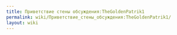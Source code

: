 ```yaml
---
title: Приветствие стены обсуждения:TheGoldenPatrik1
permalink: wiki/Приветствие_стены_обсуждения:TheGoldenPatrik1/
layout: wiki
---
```




